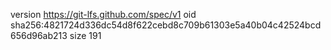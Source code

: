 version https://git-lfs.github.com/spec/v1
oid sha256:4821724d336dc54d8f622cebd8c709b61303e5a40b04c42524bcd656d96ab213
size 191
